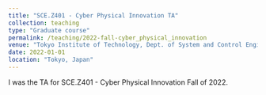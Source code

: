 ```yaml
---
title: "SCE.Z401 - Cyber Physical Innovation TA"
collection: teaching
type: "Graduate course"
permalink: /teaching/2022-fall-cyber_physical_innovation
venue: "Tokyo Institute of Technology, Dept. of System and Control Engineering"
date: 2022-01-01
location: "Tokyo, Japan"
---
```


I was the TA for SCE.Z401 - Cyber Physical Innovation Fall of 2022.

<!-- Heading 1
======

Heading 2
======

Heading 3
====== -->